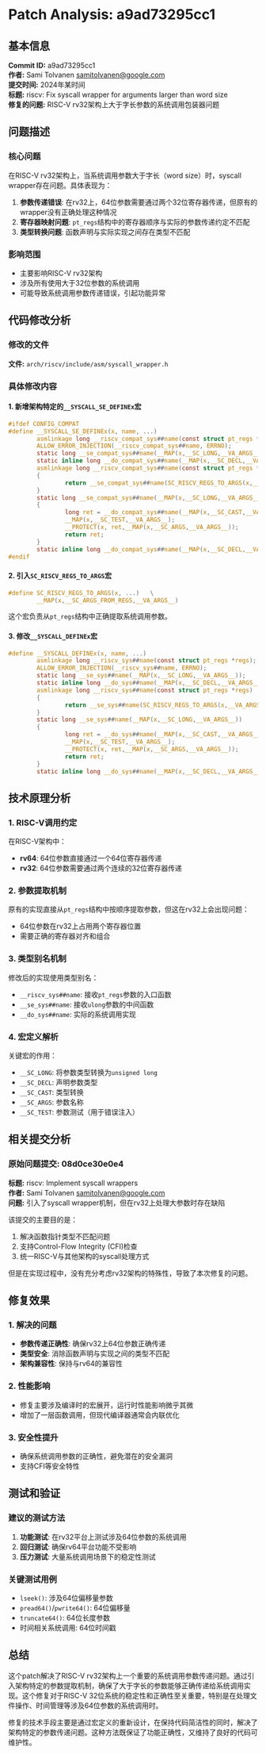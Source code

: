# Patch Analysis: a9ad73295cc1

## 基本信息

**Commit ID:** a9ad73295cc1  
**作者:** Sami Tolvanen <samitolvanen@google.com>  
**提交时间:** 2024年某时间  
**标题:** riscv: Fix syscall wrapper for arguments larger than word size  
**修复的问题:** RISC-V rv32架构上大于字长参数的系统调用包装器问题  

## 问题描述

### 核心问题

在RISC-V rv32架构上，当系统调用参数大于字长（word size）时，syscall wrapper存在问题。具体表现为：

1. **参数传递错误**: 在rv32上，64位参数需要通过两个32位寄存器传递，但原有的wrapper没有正确处理这种情况
2. **寄存器映射问题**: `pt_regs`结构中的寄存器顺序与实际的参数传递约定不匹配
3. **类型转换问题**: 函数声明与实际实现之间存在类型不匹配

### 影响范围

- 主要影响RISC-V rv32架构
- 涉及所有使用大于32位参数的系统调用
- 可能导致系统调用参数传递错误，引起功能异常

## 代码修改分析

### 修改的文件

**文件:** `arch/riscv/include/asm/syscall_wrapper.h`

### 具体修改内容

#### 1. 新增架构特定的`__SYSCALL_SE_DEFINEx`宏

```c
#ifdef CONFIG_COMPAT
#define __SYSCALL_SE_DEFINEx(x, name, ...)                             \
        asmlinkage long __riscv_compat_sys##name(const struct pt_regs *regs); \
        ALLOW_ERROR_INJECTION(__riscv_compat_sys##name, ERRNO);         \
        static long __se_compat_sys##name(__MAP(x,__SC_LONG,__VA_ARGS__)); \
        static inline long __do_compat_sys##name(__MAP(x,__SC_DECL,__VA_ARGS__)); \
        asmlinkage long __riscv_compat_sys##name(const struct pt_regs *regs) \
        {                                                               \
                return __se_compat_sys##name(SC_RISCV_REGS_TO_ARGS(x,__VA_ARGS__)); \
        }                                                               \
        static long __se_compat_sys##name(__MAP(x,__SC_LONG,__VA_ARGS__)) \
        {                                                               \
                long ret = __do_compat_sys##name(__MAP(x,__SC_CAST,__VA_ARGS__)); \
                __MAP(x,__SC_TEST,__VA_ARGS__);                         \
                __PROTECT(x, ret,__MAP(x,__SC_ARGS,__VA_ARGS__));       \
                return ret;                                             \
        }                                                               \
        static inline long __do_compat_sys##name(__MAP(x,__SC_DECL,__VA_ARGS__))
#endif
```

#### 2. 引入`SC_RISCV_REGS_TO_ARGS`宏

```c
#define SC_RISCV_REGS_TO_ARGS(x, ...)   \
        __MAP(x,__SC_ARGS_FROM_REGS,__VA_ARGS__)
```

这个宏负责从`pt_regs`结构中正确提取系统调用参数。

#### 3. 修改`__SYSCALL_DEFINEx`宏

```c
#define __SYSCALL_DEFINEx(x, name, ...)                                 \
        asmlinkage long __riscv_sys##name(const struct pt_regs *regs); \
        ALLOW_ERROR_INJECTION(__riscv_sys##name, ERRNO);                \
        static long __se_sys##name(__MAP(x,__SC_LONG,__VA_ARGS__));     \
        static inline long __do_sys##name(__MAP(x,__SC_DECL,__VA_ARGS__)); \
        asmlinkage long __riscv_sys##name(const struct pt_regs *regs)   \
        {                                                               \
                return __se_sys##name(SC_RISCV_REGS_TO_ARGS(x,__VA_ARGS__)); \
        }                                                               \
        static long __se_sys##name(__MAP(x,__SC_LONG,__VA_ARGS__))      \
        {                                                               \
                long ret = __do_sys##name(__MAP(x,__SC_CAST,__VA_ARGS__)); \
                __MAP(x,__SC_TEST,__VA_ARGS__);                         \
                __PROTECT(x, ret,__MAP(x,__SC_ARGS,__VA_ARGS__));       \
                return ret;                                             \
        }                                                               \
        static inline long __do_sys##name(__MAP(x,__SC_DECL,__VA_ARGS__))
```

## 技术原理分析

### 1. RISC-V调用约定

在RISC-V架构中：
- **rv64**: 64位参数直接通过一个64位寄存器传递
- **rv32**: 64位参数需要通过两个连续的32位寄存器传递

### 2. 参数提取机制

原有的实现直接从`pt_regs`结构中按顺序提取参数，但这在rv32上会出现问题：
- 64位参数在rv32上占用两个寄存器位置
- 需要正确的寄存器对齐和组合

### 3. 类型别名机制

修改后的实现使用类型别名：
- `__riscv_sys##name`: 接收`pt_regs`参数的入口函数
- `__se_sys##name`: 接收`ulong`参数的中间函数
- `__do_sys##name`: 实际的系统调用实现

### 4. 宏定义解析

关键宏的作用：
- `__SC_LONG`: 将参数类型转换为`unsigned long`
- `__SC_DECL`: 声明参数类型
- `__SC_CAST`: 类型转换
- `__SC_ARGS`: 参数名称
- `__SC_TEST`: 参数测试（用于错误注入）

## 相关提交分析

### 原始问题提交: 08d0ce30e0e4

**标题:** riscv: Implement syscall wrappers  
**作者:** Sami Tolvanen <samitolvanen@google.com>  
**问题:** 引入了syscall wrapper机制，但在rv32上处理大参数时存在缺陷

该提交的主要目的是：
1. 解决函数指针类型不匹配问题
2. 支持Control-Flow Integrity (CFI)检查
3. 统一RISC-V与其他架构的syscall处理方式

但是在实现过程中，没有充分考虑rv32架构的特殊性，导致了本次修复的问题。

## 修复效果

### 1. 解决的问题

- **参数传递正确性**: 确保rv32上64位参数正确传递
- **类型安全**: 消除函数声明与实现之间的类型不匹配
- **架构兼容性**: 保持与rv64的兼容性

### 2. 性能影响

- 修复主要涉及编译时的宏展开，运行时性能影响微乎其微
- 增加了一层函数调用，但现代编译器通常会内联优化

### 3. 安全性提升

- 确保系统调用参数的正确性，避免潜在的安全漏洞
- 支持CFI等安全特性

## 测试和验证

### 建议的测试方法

1. **功能测试**: 在rv32平台上测试涉及64位参数的系统调用
2. **回归测试**: 确保rv64平台功能不受影响
3. **压力测试**: 大量系统调用场景下的稳定性测试

### 关键测试用例

- `lseek()`: 涉及64位偏移量参数
- `pread64()`/`pwrite64()`: 64位偏移量
- `truncate64()`: 64位长度参数
- 时间相关系统调用: 64位时间戳

## 总结

这个patch解决了RISC-V rv32架构上一个重要的系统调用参数传递问题。通过引入架构特定的参数提取机制，确保了大于字长的参数能够正确传递给系统调用实现。这个修复对于RISC-V 32位系统的稳定性和正确性至关重要，特别是在处理文件操作、时间管理等涉及64位参数的系统调用时。

修复的技术手段主要是通过宏定义的重新设计，在保持代码简洁性的同时，解决了架构特定的参数传递问题。这种方法既保证了功能正确性，又维持了良好的代码可维护性。